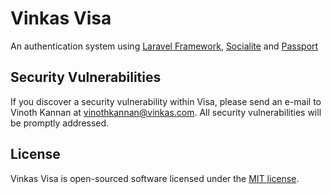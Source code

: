 # Vinkas Visa

An authentication system using [Laravel Framework](https://github.com/laravel/laravel), [Socialite](https://github.com/laravel/Socialite) and [Passport](https://github.com/laravel/passport)

## Security Vulnerabilities

If you discover a security vulnerability within Visa, please send an e-mail to Vinoth Kannan at vinothkannan@vinkas.com. All security vulnerabilities will be promptly addressed.

## License

Vinkas Visa is open-sourced software licensed under the [MIT license](http://opensource.org/licenses/MIT).
